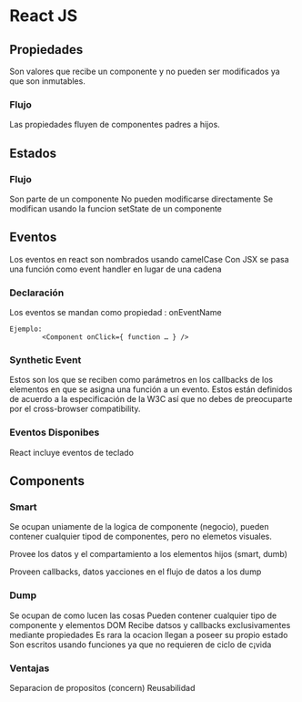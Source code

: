 # React JS

## Propiedades
Son valores que recibe un componente y no pueden ser modificados ya que son inmutables.

### Flujo
Las propiedades fluyen de componentes padres a hijos.

## Estados

### Flujo
Son parte de un componente
No pueden modificarse directamente
Se  modifican usando la funcion setState de un componente

## Eventos
Los eventos en react son nombrados usando camelCase
Con JSX se pasa una función como event handler en lugar de una cadena

### Declaración
Los eventos se mandan como propiedad : onEventName

    Ejemplo:
            <Component onClick={ function … } />

### Synthetic Event
Estos son los que se reciben como parámetros en los callbacks de los elementos en que se asigna una función a un evento.
Estos están definidos de acuerdo a la especificación de la W3C así que no debes de preocuparte por el cross-browser compatibility.

### Eventos Disponibes
React incluye eventos de teclado

## Components
### Smart
Se ocupan uniamente de la logica de componente (negocio), pueden contener cualquier tipod de componentes, pero no elemetos visuales.

Provee los datos y el compartamiento a los elementos hijos (smart, dumb)

Proveen callbacks, datos yacciones en el flujo de datos a los dump

### Dump
Se ocupan de como lucen las cosas
Pueden contener cualquier tipo de componente y elementos DOM
Recibe datsos y callbacks exclusivamentes mediante propiedades
Es rara la ocacion llegan a poseer su propio estado
Son escritos usando funciones ya que no requieren de ciclo de c¡vida

### Ventajas
Separacion de propositos (concern)
Reusabilidad